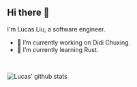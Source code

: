 ## Hi there 👋

I'm Lucas Liu, a software engineer.

- 🔭 I’m currently working on Didi Chuxing.
- 🌱 I’m currently learning Rust.

<br />

<!--
**yhlchao/yhlchao** is a ✨ _special_ ✨ repository because its `README.md` (this file) appears on your GitHub profile.

Here are some ideas to get you started:

- 🔭 I’m currently working on ...
- 🌱 I’m currently learning ...
- 👯 I’m looking to collaborate on ...
- 🤔 I’m looking for help with ...
- 💬 Ask me about ...
- 📫 How to reach me: ...
- 😄 Pronouns: ...
- ⚡ Fun fact: ...
-->

![Lucas' github stats][github-stats-card]

[github-stats-card]: https://github-readme-stats-three-gamma-84.vercel.app/api?username=yhlchao&theme=transparent&show_icons=true&hide=contribs
